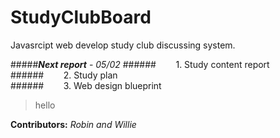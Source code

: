 # StudyClubBoard
Javasrcipt web develop study club discussing system.

#####___Next report___ - _05/02_
######&nbsp;&nbsp;&nbsp;&nbsp;&nbsp;&nbsp;&nbsp;&nbsp;1. Study content report    
######&nbsp;&nbsp;&nbsp;&nbsp;&nbsp;&nbsp;&nbsp;&nbsp;2. Study plan    
######&nbsp;&nbsp;&nbsp;&nbsp;&nbsp;&nbsp;&nbsp;&nbsp;3. Web design blueprint    
> hello

__Contributors:__ _Robin and Willie_
